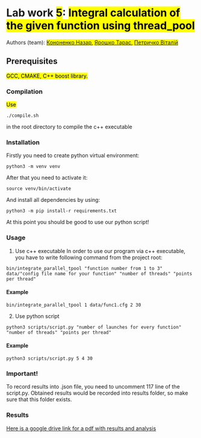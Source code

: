 # Lab work <mark>5</mark>: <mark>Integral calculation of the given function using thread_pool</mark>
Authors (team): <mark>[Кононенко Назар](https://github.com/nazar12314), [Ярошко Тарас](https://github.com/tyaroshko), [Петричко Віталій](https://github.com/Vitalik001)</mark><br>

## Prerequisites

<mark>GCC, CMAKE, C++ boost library.</mark>


### Compilation

<mark>Use
```shell
./compile.sh
```
in the root directory to compile the c++ executable</mark>

### Installation

Firstly you need to create python virtual environment:
```shell
python3 -m venv venv
```

After that you need to activate it:
```shell
source venv/bin/activate
```

And install all dependencies by using:
```shell
python3 -m pip install-r requirements.txt 
```

At this point you should be good to use our python script!

### Usage

1. Use c++ executable
In order to use our program via c++ executable, you have to write following command from the project root:
```shell
bin/integrate_parallel_tpool "function number from 1 to 3" data/"config file name for your function" "number of threads" "points per thread"
```

#### Example
```shell
bin/integrate_parallel_tpool 1 data/func1.cfg 2 30
```

2. Use python script
```shell
python3 scripts/script.py "number of launches for every function" "number of threads" "points per thread"
```

#### Example
```shell
python3 scripts/script.py 5 4 30
```

### Important!

To record results into .json file, you need to uncomment 117 line of the script.py. Obtained results would be recorded into results folder, so make sure that this folder exists.

### Results

[Here is a google drive link for a pdf with results and analysis](https://docs.google.com/document/d/1Tgfy0PAq3A47FRr2Eory2vkkFCTYxpEeDWsri8d_iSQ/edit?usp=sharing)
